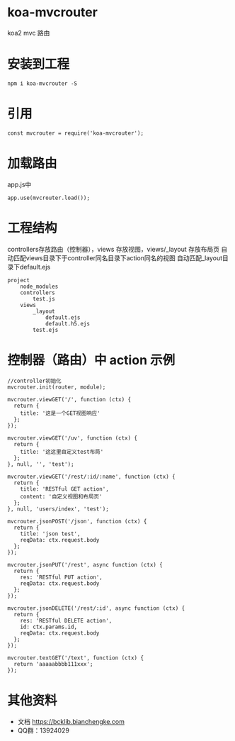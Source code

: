 # koa-mvcrouter
koa2 mvc 路由

# 安装到工程
```
npm i koa-mvcrouter -S
```

# 引用
```
const mvcrouter = require('koa-mvcrouter');
```

# 加载路由
app.js中
```
app.use(mvcrouter.load());
```

# 工程结构
controllers存放路由（控制器），views 存放视图，views/_layout 存放布局页
自动匹配views目录下于controller同名目录下action同名的视图
自动匹配_layout目录下default.ejs
```
project
    node_modules
    controllers
        test.js
    views
        _layout
            default.ejs
            default.h5.ejs
        test.ejs
```

# 控制器（路由）中 action 示例
```
//controller初始化
mvcrouter.init(router, module);

mvcrouter.viewGET('/', function (ctx) {
  return {
    title: '这是一个GET视图响应'
  };
});

mvcrouter.viewGET('/uv', function (ctx) {
  return {
    title: '这这里自定义test布局'
  };
}, null, '', 'test');

mvcrouter.viewGET('/rest/:id/:name', function (ctx) {
  return {
    title: 'RESTful GET action',
    content: '自定义视图和布局页'
  };
}, null, 'users/index', 'test');

mvcrouter.jsonPOST('/json', function (ctx) {
  return {
    title: 'json test',
    reqData: ctx.request.body
  };
});

mvcrouter.jsonPUT('/rest', async function (ctx) {
  return {
    res: 'RESTful PUT action',
    reqData: ctx.request.body
  };
});

mvcrouter.jsonDELETE('/rest/:id', async function (ctx) {
  return {
    res: 'RESTful DELETE action',
    id: ctx.params.id,
    reqData: ctx.request.body
  };
});

mvcrouter.textGET('/text', function (ctx) {
  return 'aaaaabbbb111xxx';
});

```

# 其他资料
- 文档 https://bcklib.bianchengke.com
- QQ群：13924029